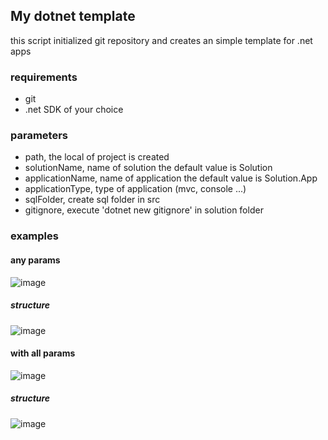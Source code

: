 ## My dotnet template

this script initialized git repository and creates an simple template for .net apps

### requirements

- git
- .net SDK of your choice

### parameters

- path, the local of project is created
- solutionName, name of solution the default value is Solution
- applicationName, name of application the default value is Solution.App
- applicationType, type of application (mvc, console ...)
- sqlFolder, create sql folder in src
- gitignore, execute 'dotnet new gitignore' in solution folder


### examples

#### any params

![image](https://user-images.githubusercontent.com/59183718/171034869-5497e2db-86a8-4c0c-b376-f2d8db58f6b5.png)


##### structure

![image](https://user-images.githubusercontent.com/59183718/171034960-7ccfe43e-31b7-4888-bab1-8fea66366c78.png)


#### with all params

![image](https://user-images.githubusercontent.com/59183718/171035618-eb9329fd-ee61-4baf-9083-5019dc824b3e.png)


##### structure

![image](https://user-images.githubusercontent.com/59183718/171035666-6076a9a9-7e8f-4364-bda6-c6136f224c44.png)



